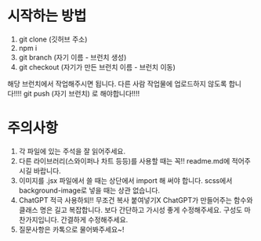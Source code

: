 # 시작하는 방법

1. git clone (깃허브 주소)
2. npm i 
3. git branch (자기 이름 - 브런치 생성)
4. git checkout (자기가 만든 브런치 이름 - 브런치 이동)

해당 브런치에서 작업해주시면 됩니다. 
다른 사람 작업물에 업로드하지 않도록 합니다!!!!
git push (자기 브런치) 로 해야합니다!!!!

# 주의사항 

1. 각 파일에 있는 주석을 잘 읽어주세요.
2. 다른 라이브러리(스와이퍼나 차트 등등)를 사용할 때는 꼭!! readme.md에 적어주시길 바랍니다. 
3. 이미지를 .jsx 파일에서 쓸 때는 상단에서 import 해 써야 합니다. scss에서 background-image로 넣을 때는 상관 없습니다.
4. ChatGPT 적극 사용하되!! 무조건 복사 붙여넣기X ChatGPT가 만들어주는 함수와 클래스 명은 길고 복잡합니다. 보다 간단하고 가시성 좋게 수정해주세요. 구성도 마찬가지입니다. 간결하게 수정해주세요. 
5. 질문사항은 카톡으로 물어봐주세요~! 